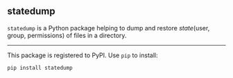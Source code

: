 ## statedump

`statedump` is a Python package helping to dump and restore *state*(user, group, permissions) of files in a directory.

----
This package is registered to PyPI. Use `pip` to install:
```bash
pip install statedump
```